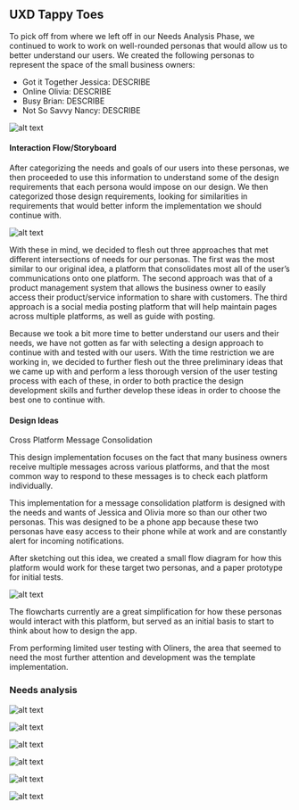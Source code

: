 
## UXD Tappy Toes

To pick off from where we left off in our Needs Analysis Phase, we continued to work to work on well-rounded personas that would allow us to better understand our users. We created the following personas to represent the space of the small business owners:


* Got it Together Jessica: DESCRIBE
* Online Olivia: DESCRIBE
* Busy Brian: DESCRIBE
* Not So Savvy Nancy: DESCRIBE

![alt text](https://github.com/ssreekanth2000/UXD/blob/master/Personas.PNG "Personas")





#### Interaction Flow/Storyboard


After categorizing the needs and goals of our users into these personas, we then proceeded to use this information to understand some of the design requirements that each persona would impose on our design. We then categorized those design requirements, looking for similarities in requirements that would better inform the implementation we should continue with.

![alt text](https://github.com/ssreekanth2000/UXD/blob/master/posts.PNG "Personas")


With these in mind, we decided to flesh out three approaches that met different intersections of needs for our personas. The first was the most similar to our original idea, a platform that consolidates most all of the user’s communications onto one platform. The second approach was that of a product management system that allows the business owner to easily access their product/service information to share with customers. The third approach is a social media posting platform that will help maintain pages across multiple platforms, as well as guide with posting.

Because we took a bit more time to better understand our users and their needs, we have not gotten as far with selecting a design approach to continue with and tested with our users. With the time restriction we are working in, we decided to further flesh out the three preliminary ideas that we came up with and perform a less thorough version of the user testing process with each of these, in order to both practice the design development skills and further develop these ideas in order to choose the best one to continue with.


#### Design Ideas


Cross Platform Message Consolidation

This design implementation focuses on the fact that many business owners receive multiple messages across various platforms, and that the most common way to respond to these messages is to check each platform individually. 


This implementation for a message consolidation platform is designed with the needs and wants of Jessica and Olivia more so than our other two personas. This was designed to be a phone app because these two personas have easy access to their phone while at work and are constantly alert for incoming notifications.

After sketching out this idea, we created a small flow diagram for how this platform would work for these target two personas, and a paper prototype for initial tests.


![alt text](https://github.com/ssreekanth2000/UXD/blob/master/design.PNG "Personas")




The flowcharts currently are a great simplification for how these personas would interact with this platform, but served as an initial basis to start to think about how to design the app.


From performing limited user testing with Oliners, the area that seemed to need the most further attention and development was the template implementation. 
 


### Needs analysis
![alt text](https://github.com/ssreekanth2000/UXD/blob/master/IMG_2161.JPG "Needs analysis 1")


![alt text](https://github.com/ssreekanth2000/UXD/blob/master/IMG_2162.JPG "Needs analysis 1")



![alt text](https://github.com/ssreekanth2000/UXD/blob/master/IMG_2163.JPG "Needs analysis 1")


![alt text](https://github.com/ssreekanth2000/UXD/blob/master/IMG_2164.JPG "Needs analysis 1")


![alt text](https://github.com/ssreekanth2000/UXD/blob/master/IMG_2165.JPG "Needs analysis 1")

![alt text](https://github.com/ssreekanth2000/UXD/blob/master/IMG_2166.JPG "Needs analysis 1")
